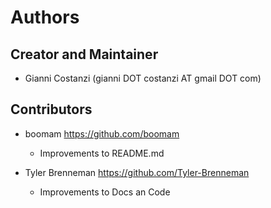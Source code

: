 # Authors

## Creator and Maintainer

  * Gianni Costanzi (gianni DOT costanzi AT gmail DOT com)

## Contributors

  * boomam <https://github.com/boomam>
      - Improvements to README.md

  * Tyler Brenneman <https://github.com/Tyler-Brenneman>
      - Improvements to Docs an Code